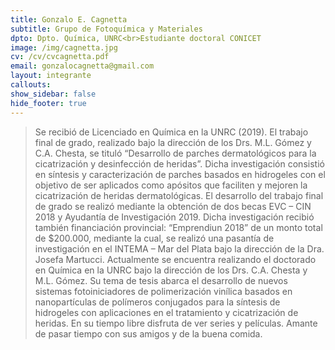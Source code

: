 ```yaml
---
title: Gonzalo E. Cagnetta
subtitle: Grupo de Fotoquímica y Materiales
dpto: Dpto. Química, UNRC<br>Estudiante doctoral CONICET
image: /img/cagnetta.jpg
cv: /cv/cvcagnetta.pdf
email: gonzalocagnetta@gmail.com
layout: integrante
callouts:
show_sidebar: false
hide_footer: true
---
```


> Se recibió de Licenciado en Química en la UNRC (2019). El trabajo final de grado, realizado bajo la dirección de los Drs. M.L. Gómez y C.A. Chesta, se tituló “Desarrollo de parches dermatológicos para la cicatrización y desinfección de heridas”. Dicha investigación consistió en síntesis y caracterización de parches basados en hidrogeles con el objetivo de ser aplicados como apósitos que faciliten y mejoren la cicatrización de heridas dermatológicas. 
El desarrollo del trabajo final de grado se realizó mediante la obtención de dos becas EVC – CIN 2018 y Ayudantía de Investigación 2019. Dicha investigación recibió también financiación provincial: “Emprendiun 2018” de un monto total de $200.000, mediante la cual, se realizó una pasantía de investigación en el INTEMA – Mar del Plata bajo la dirección de la Dra. Josefa Martucci.
Actualmente se encuentra realizando el doctorado en Química en la UNRC bajo la dirección de los Drs. C.A. Chesta y M.L. Gómez. Su tema de tesis abarca el desarrollo de nuevos sistemas fotoiniciadores de polimerización vinílica basados en nanopartículas de polímeros conjugados para la síntesis de hidrogeles con aplicaciones en el tratamiento y cicatrización de heridas.
En su tiempo libre disfruta de ver series y películas. Amante de pasar tiempo con sus amigos y de la buena comida. 
